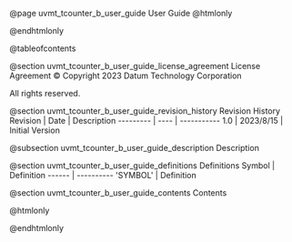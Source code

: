 @page uvmt_tcounter_b_user_guide User Guide
@htmlonly
<div class="autonumbering">
@endhtmlonly


@tableofcontents


@section uvmt_tcounter_b_user_guide_license_agreement License Agreement
© Copyright 2023 Datum Technology Corporation

All rights reserved.


@section uvmt_tcounter_b_user_guide_revision_history Revision History
Revision  | Date | Description
--------- | ---- | -----------
1.0 | 2023/8/15 | Initial Version

@subsection uvmt_tcounter_b_user_guide_description Description


@section uvmt_tcounter_b_user_guide_definitions Definitions
Symbol | Definition
------ | ----------
 'SYMBOL' | Definition


@section uvmt_tcounter_b_user_guide_contents Contents


@htmlonly
</div>
@endhtmlonly